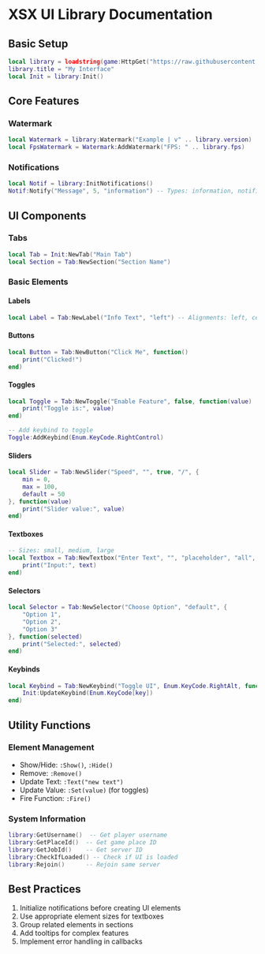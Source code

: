 # XSX UI Library Documentation

## Basic Setup
```lua:setup.lua
local library = loadstring(game:HttpGet("https://raw.githubusercontent.com/Consistt/Ui/main/UnLeaked"))()
library.title = "My Interface"
local Init = library:Init()
```

## Core Features

### Watermark
```lua:watermark.lua
local Watermark = library:Watermark("Example | v" .. library.version)
local FpsWatermark = Watermark:AddWatermark("FPS: " .. library.fps)
```

### Notifications
```lua:notifications.lua
local Notif = library:InitNotifications()
Notif:Notify("Message", 5, "information") -- Types: information, notification, alert, error, success
```

## UI Components

### Tabs
```lua:tabs.lua
local Tab = Init:NewTab("Main Tab")
local Section = Tab:NewSection("Section Name")
```

### Basic Elements

#### Labels
```lua:elements/label.lua
local Label = Tab:NewLabel("Info Text", "left") -- Alignments: left, center, right
```

#### Buttons
```lua:elements/button.lua
local Button = Tab:NewButton("Click Me", function()
    print("Clicked!")
end)
```

#### Toggles
```lua:elements/toggle.lua
local Toggle = Tab:NewToggle("Enable Feature", false, function(value)
    print("Toggle is:", value)
end)

-- Add keybind to toggle
Toggle:AddKeybind(Enum.KeyCode.RightControl)
```

#### Sliders
```lua:elements/slider.lua
local Slider = Tab:NewSlider("Speed", "", true, "/", {
    min = 0,
    max = 100,
    default = 50
}, function(value)
    print("Slider value:", value)
end)
```

#### Textboxes
```lua:elements/textbox.lua
-- Sizes: small, medium, large
local Textbox = Tab:NewTextbox("Enter Text", "", "placeholder", "all", "medium", true, false, function(text)
    print("Input:", text)
end)
```

#### Selectors
```lua:elements/selector.lua
local Selector = Tab:NewSelector("Choose Option", "default", {
    "Option 1",
    "Option 2",
    "Option 3"
}, function(selected)
    print("Selected:", selected)
end)
```

#### Keybinds
```lua:elements/keybind.lua
local Keybind = Tab:NewKeybind("Toggle UI", Enum.KeyCode.RightAlt, function(key)
    Init:UpdateKeybind(Enum.KeyCode[key])
end)
```

## Utility Functions

### Element Management
- Show/Hide: `:Show()`, `:Hide()`
- Remove: `:Remove()`
- Update Text: `:Text("new text")`
- Update Value: `:Set(value)` (for toggles)
- Fire Function: `:Fire()`

### System Information
```lua:utils.lua
library:GetUsername()  -- Get player username
library:GetPlaceId()  -- Get game place ID
library:GetJobId()    -- Get server ID
library:CheckIfLoaded() -- Check if UI is loaded
library:Rejoin()      -- Rejoin same server
```

## Best Practices
1. Initialize notifications before creating UI elements
2. Use appropriate element sizes for textboxes
3. Group related elements in sections
4. Add tooltips for complex features
5. Implement error handling in callbacks
